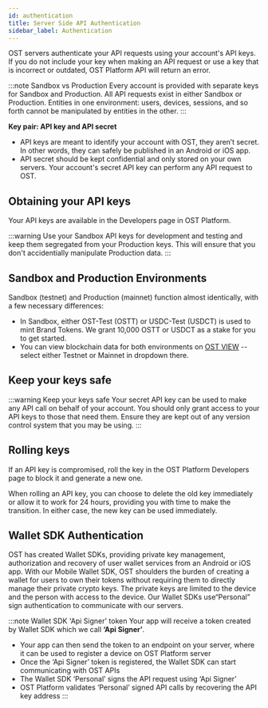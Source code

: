 ```yaml
---
id: authentication
title: Server Side API Authentication
sidebar_label: Authentication
---
```


OST servers authenticate your API requests using your account's API keys. If you do not include your key when making an API request or use a key that is incorrect or outdated, OST Platform API will return an error.

:::note Sandbox vs Production
Every account is provided with separate keys for Sandbox and Production. All API requests exist in either Sandbox or Production. Entities in one environment: users, devices, sessions, and so forth cannot be manipulated by entities in the other.
:::

**Key pair: API key and API secret**
* API keys are meant to identify your account with OST, they aren’t secret. In other words, they can safely be published in an Android or iOS app.
* API secret should be kept confidential and only stored on your own servers. Your account's secret API key can perform any API request to OST.

## Obtaining your API keys
Your API keys are available in the Developers page in OST Platform. 

:::warning
Use your Sandbox API keys for development and testing and keep them segregated from your Production keys. This will ensure that you don't accidentially manipulate Production data.
:::

## Sandbox and Production Environments
Sandbox (testnet) and Production (mainnet) function almost identically, with a few necessary differences:

* In Sandbox, either OST-Test (OSTT) or USDC-Test (USDCT) is used to mint Brand Tokens. We grant 10,000 OSTT or USDCT as a stake for you to get started.
* You can view blockchain data for both environments on [OST VIEW](https://view.ost.com) -- select either Testnet or Mainnet in dropdown there.


## Keep your keys safe
:::warning Keep your keys safe
Your secret API key can be used to make any API call on behalf of your account. You should only grant access to your API keys to those that need them. Ensure they are kept out of any version control system that you may be using.
:::

## Rolling keys
If an API key is compromised, roll the key in the OST Platform Developers page to block it and generate a new one.

When rolling an API key, you can choose to delete the old key immediately or allow it to work for 24 hours, providing you with time to make the transition. In either case, the new key can be used immediately.

## Wallet SDK Authentication
OST has created Wallet SDKs, providing private key management, authorization and recovery of user wallet services from an Android or iOS app. With our Mobile Wallet SDK, OST shoulders the burden of creating a wallet for users to own their tokens without requiring them to directly manage their private crypto keys. The private keys are limited to the device and the person with access to the device. Our Wallet SDKs use“Personal” sign authentication to communicate with our servers.

:::note Wallet SDK 'Api Signer' token
Your app will receive a token created by Wallet SDK which we call **‘Api Signer’**. 
* Your app can then send the token to an endpoint on your server, where it can be used to register a device on OST Platform server
* Once the ‘Api Signer’ token is registered, the Wallet SDK can start communicating with OST APIs
* The Wallet SDK ‘Personal’ signs the API request using ‘Api Signer’
* OST Platform validates ‘Personal’ signed API calls by recovering the API key address
:::